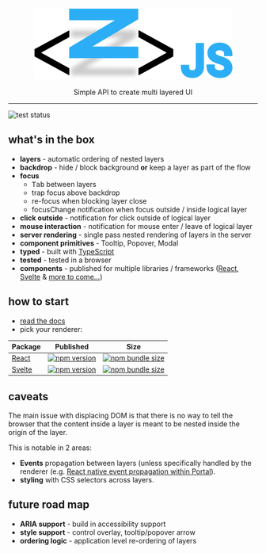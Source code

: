 <div align="center">
    <img alt="zeejs" src="https://raw.githubusercontent.com/idoros/zeejs/master/packages/site/media/logo.svg" />
    <p>Simple API to create multi layered UI</p>
</div>

<hr/>

<img alt="test status" src="https://github.com/idoros/zeejs/workflows/test/badge.svg" />

## what's in the box

-   **layers** - automatic ordering of nested layers
-   **backdrop** - hide / block background **or** keep a layer as part of the flow
-   **focus**
    -   <kbd>Tab</kbd> between layers
    -   trap focus above backdrop
    -   re-focus when blocking layer close
    -   focusChange notification when focus outside / inside logical layer
-   **click outside** - notification for click outside of logical layer
-   **mouse interaction** - notification for mouse enter / leave of logical layer
-   **server rendering** - single pass nested rendering of layers in the server
-   **component primitives** - Tooltip, Popover, Modal
-   **typed** - built with [TypeScript](https://www.typescriptlang.org/)
-   **tested** - tested in a browser
-   **components** - published for multiple libraries / frameworks ([React](https://github.com/idoros/zeejs/tree/master/packages/react), [Svelte](https://github.com/idoros/zeejs/tree/master/packages/svelte) & [more to come...](https://github.com/idoros/zeejs/issues/13))

## how to start

-   [read the docs](./docs/documentation.md)
-   pick your renderer:

| Package                     | Published                                                                                                                           | Size                                                                                                                                               |
| --------------------------- | ----------------------------------------------------------------------------------------------------------------------------------- | -------------------------------------------------------------------------------------------------------------------------------------------------- |
| [React](./packages/react)   | [![npm version](https://badgen.net/npm/v/@zeejs/react?label=@zeejs/react&cache=300)](https://www.npmjs.com/package/@zeejs/react)    | [![npm bundle size](https://badgen.net/bundlephobia/minzip/@zeejs/react?label=minzip&cache=300)](https://bundlephobia.com/result?p=@zeejs/react)   |
| [Svelte](./packages/svelte) | [![npm version](https://badgen.net/npm/v/@zeejs/svelte?label=@zeejs/svelte&cache=300)](https://www.npmjs.com/package/@zeejs/svelte) | [![npm bundle size](https://badgen.net/bundlephobia/minzip/@zeejs/svelte?label=minzip&cache=300)](https://bundlephobia.com/result?p=@zeejs/svelte) |

## caveats

The main issue with displacing DOM is that there is no way to tell the browser that the content inside a layer is meant to be nested inside the origin of the layer.

This is notable in 2 areas:

-   **Events** propagation between layers (unless specifically handled by the renderer (e.g. [React native event propagation within Portal](https://reactjs.org/docs/portals.html#event-bubbling-through-portals)).
-   **styling** with CSS selectors across layers.

## future road map

-   **ARIA support** - build in accessibility support
-   **style support** - control overlay, tooltip/popover arrow
-   **ordering logic** - application level re-ordering of layers
